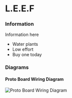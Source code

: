 # L.E.E.F

### Information

Information here

- Water plants
- Low effort
- Buy one today

### Diagrams

#### Proto Board Wiring Diagram

![Proto Board Wiring Diagram](https://raw.githubusercontent.com/SeegersJT/L.E.E.F/master/docs/images/L.E.E.F.%20Proto%20Board%20Wiring%20Diagram%20v1.1.jpg)
